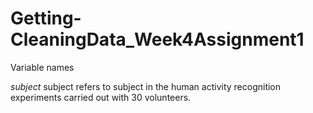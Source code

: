 # Getting-CleaningData_Week4Assignment1
Variable names

*_subject_* 
subject refers to subject in the human activity recognition experiments carried out with 30 volunteers.
